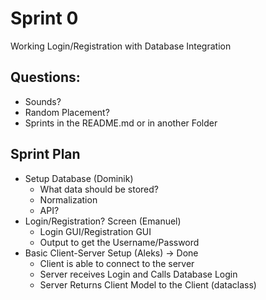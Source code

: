 # Sprint 0
  Working Login/Registration with Database Integration

## Questions:
 - Sounds?
 - Random Placement?
 - Sprints in the README.md or in another Folder

## Sprint Plan

 - Setup Database (Dominik)
    - What data should be stored?
    - Normalization
    - API?
 - Login/Registration? Screen (Emanuel)
    - Login GUI/Registration GUI
    - Output to get the Username/Password
 - Basic Client-Server Setup (Aleks) -> Done
    - Client is able to connect to the server
    - Server receives Login and Calls Database Login
    - Server Returns Client Model to the Client (dataclass)

